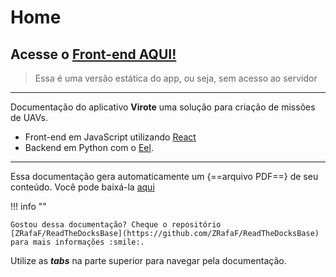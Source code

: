 # Home

## Acesse o [Front-end AQUI!](https://zrafaf.github.io/virote/build/)
> Essa é uma versão estática do app, ou seja, sem acesso ao servidor

___

Documentação do aplicativo **Virote** uma solução para criação de missões de UAVs.

- Front-end em JavaScript utilizando [React](https://reactjs.org/)
- Backend em Python com o [Eel](https://github.com/python-eel/Eel).

___

Essa documentação gera automaticamente um {==arquivo PDF==} de seu conteúdo. Você pode baixá-la [aqui](https://github.com/zRafaF/virote/raw/gh-pages/pdf/document.pdf)

!!! info ""

    Gostou dessa documentação? Cheque o repositório [ZRafaF/ReadTheDocksBase](https://github.com/ZRafaF/ReadTheDocksBase) para mais informações :smile:.

Utilize as ***tabs*** na parte superior para navegar pela documentação.

